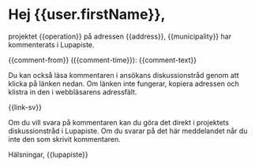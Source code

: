 # Hej {{user.firstName}},

projektet {{operation}} p&aring; adressen {{address}}, {{municipality}} har kommenterats i Lupapiste. 

{{comment-from}} ({{comment-time}}):
{{comment-text}}

Du kan ocks&aring; l&auml;sa kommentaren i ans&ouml;kans diskussionstr&aring;d genom att klicka p&aring; l&auml;nken nedan. Om l&auml;nken inte fungerar, kopiera adressen och klistra in den i webbl&auml;sarens adressf&auml;lt.

{{link-sv}}

Om du vill svara p&aring; kommentaren kan du g&ouml;ra det direkt i projektets diskussionstr&aring;d i Lupapiste. Om du svarar p&aring; det h&auml;r meddelandet n&aring;r du inte den som skrivit kommentaren.

H&auml;lsningar,
{{lupapiste}}